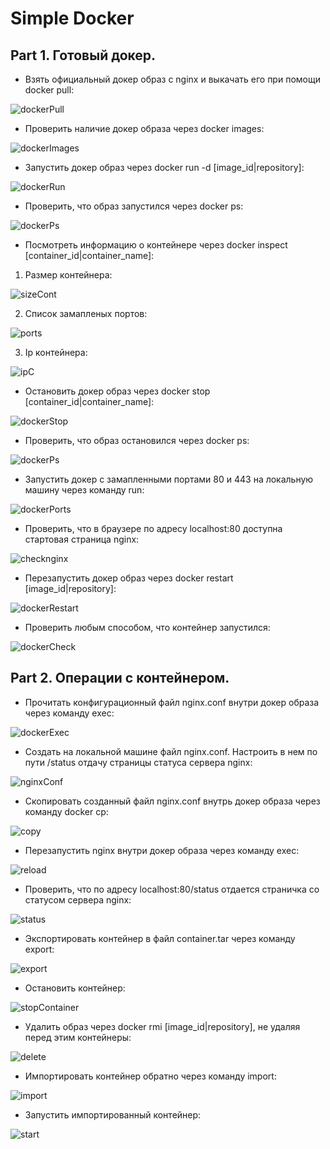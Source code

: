 # Simple Docker

## Part 1. Готовый докер.

* Взять официальный докер образ с nginx и выкачать его при помощи docker pull:

![dockerPull](Images/1.1.png "pull nginx")

* Проверить наличие докер образа через docker images:

![dockerImages](Images/1.2.png "docker images")

* Запустить докер образ через docker run -d [image_id|repository]:

![dockerRun](Images/1.3.png "docker run")

* Проверить, что образ запустился через docker ps:

![dockerPs](Images/1.4.png "docker ps")

* Посмотреть информацию о контейнере через docker inspect [container_id|container_name]:

1. Размер контейнера:

![sizeCont](Images/1.5.png "size of container")

2. Список замапленых портов:

![ports](Images/1.6.png "ports")

3. Ip контейнера:

![ipC](Images/1.7.png "container ip")

* Остановить докер образ через docker stop [container_id|container_name]:

![dockerStop](Images/1.8.png "docker stop")

* Проверить, что образ остановился через docker ps:

![dockerPs](Images/1.9.png "docker ps")

* Запустить докер с замапленными портами 80 и 443 на локальную машину через команду run:

![dockerPorts](Images/1.10.png "ports 80 and 443")

* Проверить, что в браузере по адресу localhost:80 доступна стартовая страница nginx:

![checknginx](Images/1.11.png "nginx")

* Перезапустить докер образ через docker restart [image_id|repository]:

![dockerRestart](Images/1.12.png "docker restart")

* Проверить любым способом, что контейнер запустился:

![dockerCheck](Images/1.13.png "docker ps")

## Part 2. Операции с контейнером.

* Прочитать конфигурационный файл nginx.conf внутри докер образа через команду exec:

![dockerExec](Images/1.14.png "nginx.conf")

* Создать на локальной машине файл nginx.conf. Настроить в нем по пути /status отдачу страницы статуса сервера nginx:

![nginxConf](Images/1.15.png "nginx.conf")

* Скопировать созданный файл nginx.conf внутрь докер образа через команду docker cp:

![copy](Images/1.16.png "nginx copy")

* Перезапустить nginx внутри докер образа через команду exec:

![reload](Images/1.17.png "nginx reload")

* Проверить, что по адресу localhost:80/status отдается страничка со статусом сервера nginx:

![status](Images/1.18.png "nginx status")

* Экспортировать контейнер в файл container.tar через команду export:

![export](Images/1.19.png "export")

* Остановить контейнер:

![stopContainer](Images/1.20.png "stop")

* Удалить образ через docker rmi [image_id|repository], не удаляя перед этим контейнеры:

![delete](Images/1.21.png "delete")

* Импортировать контейнер обратно через команду import:

![import](Images/1.22.png "import")

* Запустить импортированный контейнер:

![start](Images/1.23.png "start")
